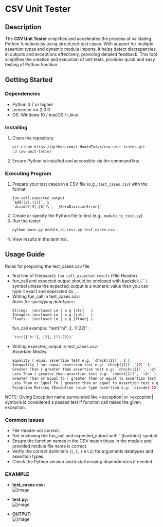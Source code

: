 # CSV Unit Tester
## Description

The **CSV Unit Tester** simplifies and accelerates the process of validating Python functions by using structured test cases. With support for multiple assertion types and dynamic module imports, it helps detect discrepancies in outputs and exceptions effectively, providing detailed feedback. This tool simplifies the creation and execution of unit tests, provides quick and easy testing of Python function 

## Getting Started

### Dependencies

* Python 3.7 or higher
* termcolor == 2.3 0
* OS: Windows 10 / macOS / Linux

### Installing

1. Clone the repository:
   ```bash
   git clone https://github.com/i-HamidZafar/csv-unit-tester.git
   cd csv-unit-tester
   ```
2. Ensure Python is installed and accessible via the command line.

### Executing Program

1. Prepare your test cases in a CSV file (e.g., `test_cases.csv`) with the format:
   ```csv
   fun_call,expected_output
   `add(|2|,|3|)`, 5
   `divide(|4|,|0|)\`, `}ZeroDivisionError{`
   ```
2. Create or specify the Python file to test (e.g., `module_to_test.py`).
3. Run the tester:
   ```bash
   python main.py module_to_test.py test_cases.csv
   ```
4. View results in the terminal.

## Usage Guide
Rules for preparing the test_cases.csv file:

* first line of file(exact): `fun_call,expected_result` (File Header)
* fun_call and expected output should be enclosed with backtick ( ` ) symbol unless the expected_output is a numeric value then you can type it exact and seperated by , .
* Writing fun_call in test_cases.csv:<br>
  _Rules for specifying datatypes:_
  ```csv
  Strings  (enclosed in { e.g {str{   ).
  Integers (enclosed in | e.g |int|   ).
  Floats   (enclosed in } e.g }float} ).
  ```
  fun_call example: "test("hi", 2, 11.22)" :
  ```bash
  `test({"hi"{, |2|, }11.22})`
  ```
* Writing expected_output in test_cases.csv:<br>
  _Assertion Modes:_
  ```bash
  Equality ( equal assertion test e.g: `check(|2|)`, 2 ).
  Inequality ( not equal assertion test e.g: `check(|2|)`,`]2[` ).
  Greater Than ( greater than assertion test e.g: `check(|2|)`, `>2>` ).
  Less Than ( greater than assertion test e.g: `check(|2|)`, `<2<` ).
  Greater Than or Equal To ( greater than or equal to assertion test e.g: `check(|2|)`, `\>2|` ).
  Less Than or Equal To ( greater than or equal to assertion test e.g: `check(|2|)`, `<2|` ).
  Exception Raising (Exception raise type assertion e.g: `divide( }2.02},|0| )`, `}ZeroDivisionError{` ).
  ```
NOTE: Giving Exception name surrounded like <exception| or >exception| symbols is considered a passed test if function call  raises the given exception. 

### Common Issues

* File Header not correct.
* Not enclosing the fun_call and expected_output with ` (backtick) symbol.
* Ensure the function names in the CSV match those in the module and provided module file name is correct.
* Verify the correct delimiters (`|`, `{`, `}` e.t.c) for arguments datatypes and assertion types.
* Check the Python version and install missing dependencies if needed.

### EXAMPLE 
* **test_cases.csv:** <br>
  ![image](https://github.com/user-attachments/assets/61661862-801a-4f53-be3c-8db1f52cce8f)


* **test.py:** <br>
![image](https://github.com/user-attachments/assets/cf3646a2-1752-40fb-ba3c-094f63951b91)

* **OUTPUT:**<br>
![image](https://github.com/user-attachments/assets/92b58dcc-cf14-4e21-9d2f-e1861111c567)





